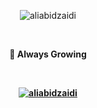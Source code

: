 <p align="center"> <img src="https://komarev.com/ghpvc/?username=aliabidzaidi&label=Profile%20views&color=0e75b6&style=flat" alt="aliabidzaidi" /> </p>
<br>

<p align="center"> <strong> 🌱 Always Growing </i> </p>
<br>

<p align="center"> <a href="https://github.com/aliabidzaidi/github-profile-trophy"><img src="https://github-profile-trophy.vercel.app/?username=aliabidzaidi&theme=discord&row=1&column=7" alt="aliabidzaidi" /></a> </p>
